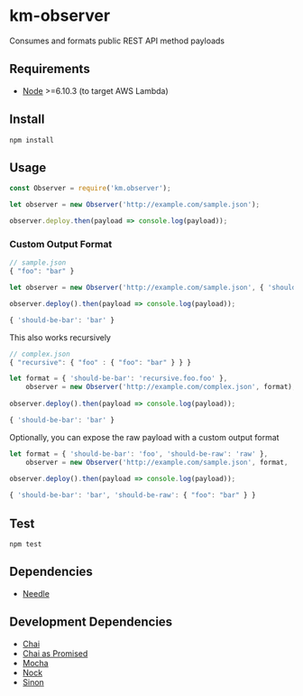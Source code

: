 # km-observer
Consumes and formats public REST API method payloads

## Requirements
* [Node](https://github.com/nodejs/node) >=6.10.3 (to target AWS Lambda)

## Install
`npm install`

## Usage
```javascript
const Observer = require('km.observer');

let observer = new Observer('http://example.com/sample.json');

observer.deploy.then(payload => console.log(payload));
```
### Custom Output Format
```javascript
// sample.json
{ "foo": "bar" }
```
```javascript
let observer = new Observer('http://example.com/sample.json', { 'should-be-bar': 'foo' });

observer.deploy().then(payload => console.log(payload));
```
```javascript
{ 'should-be-bar': 'bar' }
```
This also works recursively
```javascript
// complex.json
{ "recursive": { "foo" : { "foo": "bar" } } }
```
```javascript
let format = { 'should-be-bar': 'recursive.foo.foo' },
    observer = new Observer('http://example.com/complex.json', format);
    
observer.deploy().then(payload => console.log(payload));
```
```javascript
{ 'should-be-bar': 'bar' }
```
Optionally, you can expose the raw payload with a custom output format
```javascript
let format = { 'should-be-bar': 'foo', 'should-be-raw': 'raw' },
    observer = new Observer('http://example.com/sample.json', format, 'raw');
    
observer.deploy().then(payload => console.log(payload));
```
```javascript
{ 'should-be-bar': 'bar', 'should-be-raw': { "foo": "bar" } }
```
## Test
`npm test`

## Dependencies
* [Needle](https://github.com/tomas/needle)

## Development Dependencies
* [Chai](https://github.com/chaijs/chai)
* [Chai as Promised](https://github.com/domenic/chai-as-promised)
* [Mocha](https://github.com/mochajs/mocha)
* [Nock](https://github.com/node-nock/nock)
* [Sinon](https://github.com/sinonjs/sinon)